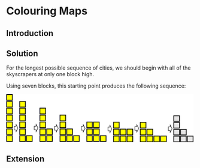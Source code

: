 # Colouring Maps

## Introduction

## Solution

For the longest possible sequence of cities, we should begin with all of the skyscrapers at only one block high. 

Using seven blocks, this starting point produces the following sequence:

<img src="../../images/bulgarian-solitaire-5.png" width=500>

## Extension
